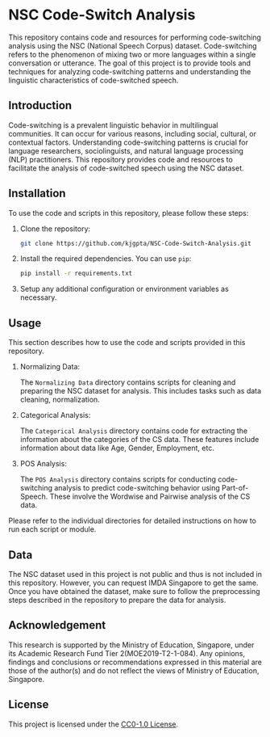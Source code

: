 # NSC Code-Switch Analysis

This repository contains code and resources for performing code-switching analysis using the NSC (National Speech Corpus) dataset. Code-switching refers to the phenomenon of mixing two or more languages within a single conversation or utterance. The goal of this project is to provide tools and techniques for analyzing code-switching patterns and understanding the linguistic characteristics of code-switched speech.

## Introduction

Code-switching is a prevalent linguistic behavior in multilingual communities. It can occur for various reasons, including social, cultural, or contextual factors. Understanding code-switching patterns is crucial for language researchers, sociolinguists, and natural language processing (NLP) practitioners. This repository provides code and resources to facilitate the analysis of code-switched speech using the NSC dataset.

## Installation

To use the code and scripts in this repository, please follow these steps:

1. Clone the repository:

   ```bash
   git clone https://github.com/kjgpta/NSC-Code-Switch-Analysis.git
   ```

2. Install the required dependencies. You can use `pip`:

   ```bash
   pip install -r requirements.txt
   ```

3. Setup any additional configuration or environment variables as necessary.

## Usage

This section describes how to use the code and scripts provided in this repository.

1. Normalizing Data:

   The `Normalizing Data` directory contains scripts for cleaning and preparing the NSC dataset for analysis. This includes tasks such as data cleaning, normalization.

2. Categorical Analysis:

   The `Categorical Analysis` directory contains code for extracting the information about the categories of the CS data. These features include information about data like Age, Gender, Employment, etc.

3. POS Analysis:

   The `POS Analysis` directory contains scripts for conducting code-switching analysis to predict code-switching behavior using Part-of-Speech. These involve the Wordwise and Pairwise analysis of the CS data.

Please refer to the individual directories for detailed instructions on how to run each script or module.

## Data

The NSC dataset used in this project is not public and thus is not included in this repository. However, you can request IMDA Singapore to get the same. Once you have obtained the dataset, make sure to follow the preprocessing steps described in the repository to prepare the data for analysis.

## Acknowledgement
This research is supported by the Ministry of Education, Singapore, under its Academic Research Fund Tier 2(MOE2019-T2-1-084). Any opinions, findings and conclusions or recommendations expressed in this material are those of the author(s) and do not reflect the views of Ministry of Education, Singapore.

## License

This project is licensed under the [CC0-1.0 License](LICENSE).